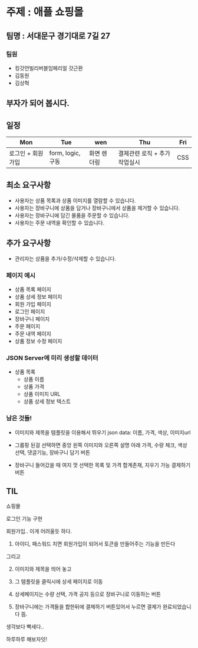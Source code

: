 # 주제 : 애플 쇼핑몰

## 팀명 : **서대문구 경기대로 7길 27**

### 팀원

* 킹갓언빌리버블임페리얼 갓근환
* 김동원
* 김상혁

## 부자가 되어 봅시다.

## 일정

| Mon | Tue | wen | Thu | Fri |
|---|---|---|---|---|
| 로그인 + 회원가입 | form, logic, 구동 | 화면 렌더링 |결제관련 로직 + 추가작업실시| CSS | Q&A |

## 최소 요구사항

* 사용자는 상품 목록과 상품 이미지를 열람할 수 있습니다.
* 사용자는 장바구니에 상품을 담거나 장바구니에서 상품을 제거할 수 있습니다.
* 사용자는 장바구니에 담긴 물품을 주문할 수 있습니다.
* 사용자는 주문 내역을 확인할 수 있습니다.

## 추가 요구사항

* 관리자는 상품을 추가/수정/삭제할 수 있습니다.

### 페이지 예시

* 상품 목록 페이지
* 상품 상세 정보 페이지
* 회원 가입 페이지
* 로그인 페이지
* 장바구니 페이지
* 주문 페이지
* 주문 내역 페이지
* 상품 정보 수정 페이지

### JSON Server에 미리 생성할 데이터

* 상품 목록
  * 상품 이름
  * 상품 가격
  * 상품 이미지 URL
  * 상품 상세 정보 텍스트

### 남은 것들!

* 이미지와 제목을 템플릿을 이용해서 뛰우기 json data: 이름, 가격, 색상, 이미지url

* 그룹핑 된걸 선택하면 중앙 왼쪽 이미지와 오른쪽 설명 아래 가격, 수량 체크, 색상선택, 댓글기능, 장바구니 담기 버튼

* 장바구니 들어갔을 때 여지 껏 선택한 목록 및 가격 합계존재, 지우기 가능 결제하기 버튼

## TIL

쇼핑몰

로그인 기능 구현

회원가입.. 이게 어려울듯 하다.

1. 아이디, 패스워드 치면 회원가입이 되어서 토큰을 만들어주는 기능을 만든다

그리고

2. 이미지와 제목을 띄어 놓고

3. 그 템플릿을 클릭시에 상세 페이지로 이동

4. 상세페이지는 수량 선택, 가격 공지 등으로 장바구니로 이동하는 버튼

5. 장바구니에는 가격들을 합한뒤에 결제하기 버튼있어서 누르면 결제가 완료되었습니다 뜸.

생각보다 빡세다..

하루하루 해보자잇!
